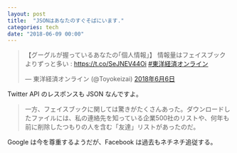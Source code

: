 ```yaml
---
layout: post
title:  "JSONはあなたのすぐそばにいます."
categories: tech
date: "2018-06-09 00:00"
---
```


<blockquote class="twitter-tweet  tw-align-center" data-lang="ja"><p lang="ja" dir="ltr">【グーグルが握っているあなたの｢個人情報｣】 情報量はフェイスブックよりずっと多い : <a href="https://t.co/SeJNEV44Oi">https://t.co/SeJNEV44Oi</a> <a href="https://twitter.com/hashtag/%E6%9D%B1%E6%B4%8B%E7%B5%8C%E6%B8%88%E3%82%AA%E3%83%B3%E3%83%A9%E3%82%A4%E3%83%B3?src=hash&amp;ref_src=twsrc%5Etfw">#東洋経済オンライン</a></p>&mdash; 東洋経済オンライン (@Toyokeizai) <a href="https://twitter.com/Toyokeizai/status/1004241913854156801?ref_src=twsrc%5Etfw">2018年6月6日</a></blockquote>
<script async src="https://platform.twitter.com/widgets.js" charset="utf-8"></script>

Twitter API のレスポンスも JSON なんですよ。

> 一方、フェイスブックに関しては驚きがたくさんあった。ダウンロードしたファイルには、私の連絡先を知っている企業500社のリストや、何年も前に削除したつもりの人を含む「友達」リストがあったのだ。

Google は今を尊重するようだが、Facebook は過去もネチネチ追従する。
